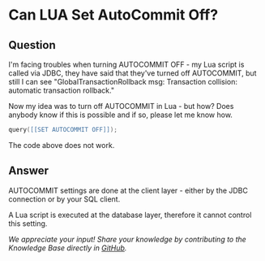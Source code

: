 # Can LUA Set AutoCommit Off?

## Question
I'm facing troubles when turning AUTOCOMMIT OFF - my Lua script is called via JDBC, they have said that they've turned off AUTOCOMMIT, but still I can see "GlobalTransactionRollback msg: Transaction collision: automatic transaction rollback."

Now my idea was to turn off AUTOCOMMIT in Lua - but how? Does anybody know if this is possible and if so, please let me know how.

```lua
query([[SET AUTOCOMMIT OFF]]);
```

The code above does not work.

## Answer
AUTOCOMMIT settings are done at the client layer - either by the JDBC connection or by your SQL client.

A Lua script is executed at the database layer, therefore it cannot control this setting.

*We appreciate your input! Share your knowledge by contributing to the Knowledge Base directly in [GitHub](https://github.com/exasol/public-knowledgebase).* 